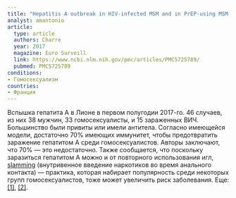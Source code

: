 ```yaml
---
title: "Hepatitis A outbreak in HIV-infected MSM and in PrEP-using MSM despite a high level of immunity, Lyon, France, January to June 2017"
analyst: amantonio
article:
  type: article
  authors: Charre
  year: 2017
  magazine: Euro Surveill
  link: https://www.ncbi.nlm.nih.gov/pmc/articles/PMC5725789/
  pubmed: PMC5725789
conditions:
- Гомосексуализм
countries:
- Франция
---
```


Вспышка гепатита А в Лионе в первом полугодии 2017-го. 46 случаев, из них 38 мужчин, 33 гомосексуалисты, и 15 зараженных ВИЧ. Большинство были привиты или имели антитела.
Согласно имеющейся модели, достаточно 70% имеющих иммунитет, чтобы предотвратить заражение гепатитом А среди гомосексуалистов. Авторы заключают, что 70% — это недостаточно.
Также сообщается, что поскольку заразиться гепатитом А можно и от повторного использования игл, [slamming](http://www.independent.co.uk/news/uk/crime/experts-warn-of-rise-in-gay-slamming-9069571.html) (внутривенное введение наркотиков во время анального контакта) — практика, которая набирает популярность среди некоторых групп гомосексуалистов, тоже может увеличить риск заболевания. Еще: [[1]](https://www.ncbi.nlm.nih.gov/pubmed/28534888), [[2]](https://www.ncbi.nlm.nih.gov/pubmed/28510643).
